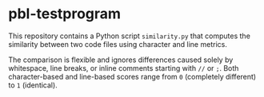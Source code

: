# pbl-testprogram

This repository contains a Python script `similarity.py` that computes the similarity between two code files using character and line metrics.

The comparison is flexible and ignores differences caused solely by whitespace, line breaks, or inline comments starting with `//` or `;`.  Both character-based and line-based scores range from `0` (completely different) to `1` (identical).
